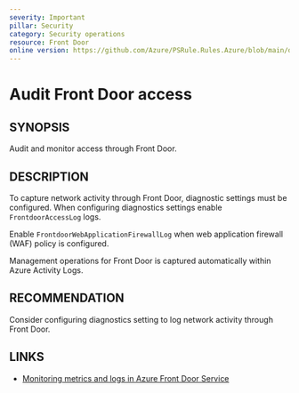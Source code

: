 ```yaml
---
severity: Important
pillar: Security
category: Security operations
resource: Front Door
online version: https://github.com/Azure/PSRule.Rules.Azure/blob/main/docs/en/rules/Azure.FrontDoor.Logs.md
---
```


# Audit Front Door access

## SYNOPSIS

Audit and monitor access through Front Door.

## DESCRIPTION

To capture network activity through Front Door, diagnostic settings must be configured.
When configuring diagnostics settings enable `FrontdoorAccessLog` logs.

Enable `FrontdoorWebApplicationFirewallLog` when web application firewall (WAF) policy is configured.

Management operations for Front Door is captured automatically within Azure Activity Logs.

## RECOMMENDATION

Consider configuring diagnostics setting to log network activity through Front Door.

## LINKS

- [Monitoring metrics and logs in Azure Front Door Service](https://docs.microsoft.com/en-us/azure/frontdoor/front-door-diagnostics#diagnostic-logging)
